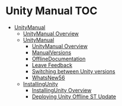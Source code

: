 Unity Manual TOC
================

 - [UnityManual]()
	 - [UnityManual Overview](UnityManual.md)
	 - [UnityManual]()
		 - [UnityManual Overview](UnityManual_1.md)
		 - [ManualVersions](ManualVersions.md)
		 - [OfflineDocumentation](OfflineDocumentation.md)
		 - [Leave Feedback](LeaveFeedback.md)
		 - [Switching between Unity versions](SwitchingDocumentationVersions.md)
		 - [WhatsNew56](WhatsNew56.md)
	 - [InstallingUnity]()
		 - [InstallingUnity Overview](InstallingUnity.md)
		 - [Deploying Unity Offline ST Update](DeployingUnityOffline.md)

